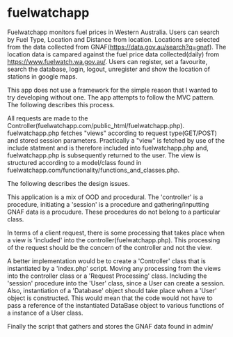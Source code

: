 # fuelwatchapp
Fuelwatchapp monitors fuel prices in Western Australia. Users can search by Fuel Type, Location and Distance from location. Locations are  selected from the data collected from GNAF(https://data.gov.au/search?q=gnaf). The location data is campared against the fuel price data collected(daily) from https://www.fuelwatch.wa.gov.au/. Users can register, set a favourite, search the database, login, logout, unregister and show the location of stations in google maps. 

This app does not use a framework for the simple reason that I wanted to try developing without one. The app attempts to follow the MVC pattern. The following describes this process.

All requests are made to the Controller(fuelwatchapp.com/public_html/fuelwatchapp.php). fuelwatchapp.php fetches "views" according to request type(GET/POST) and stored session parameters. Practically a "view" is fetched by use of the include statment and is therefore included into fuelwatchapp.php and, fuelwatchapp.php is subsequently returned to the user. The view is structured according to a model/class found in fuelwatchapp.com/functionality/functions_and_classes.php.

The following describes the design issues.

This application is a mix of OOD and procedural. The 'controller' is a procedure, initiating a 'session' is a procedure and gathering/inputting GNAF data is a procudure. These procedures do not belong to a particular class. 

In terms of a client request, there is some processing that takes place when a view is 'included' into the controller(fuelwatchapp.php). This processing of the request should be the concern of the controller and not the view.

A better implementation would be to create a 'Controller' class that is instantiated by a 'index.php' script. Moving any processing from the views into the controller class or a 'Request Processing' class. Including the 'session' procedure into the 'User' class, since a User can create a session. Also, instantiation of a 'Database' object should take place when a 'User' object is constructed. This would mean that the code would not have to pass a reference of the instantiated DataBase object to various functions of a instance of a User class.

Finally the script that gathers and stores the GNAF data found in admin/
